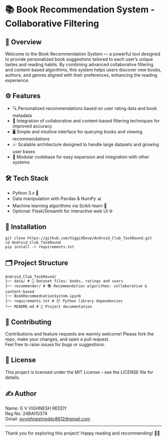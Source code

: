 # 📚 Book Recommendation System - Collaborative Filtering

## 🌟 Overview

Welcome to the Book Recommendation System — a powerful tool designed to provide personalized book suggestions tailored to each user’s unique tastes and reading habits. By combining advanced collaborative filtering and content-based algorithms, this system helps users discover new books, authors, and genres aligned with their preferences, enhancing the reading experience.

## ⚙️ Features

- 🔍 Personalized recommendations based on user rating data and book metadata
- 🤝 Integration of collaborative and content-based filtering techniques for improved accuracy
- 🖥️ Simple and intuitive interface for querying books and viewing recommendations
- 📈 Scalable architecture designed to handle large datasets and growing user bases
- 🧩 Modular codebase for easy expansion and integration with other systems

## 🛠️ Tech Stack

- Python 3.x 🐍
- Data manipulation with Pandas & NumPy 📊
- Machine learning algorithms via Scikit-learn 🤖
- Optional: Flask/Streamlit for interactive web UI 🌐

## 🚀 Installation

```
git clone https://github.com/ViggiXDevp/Android_Club_TaskRound.git
cd Android_Club_TaskRound
pip install -r requirements.txt
```

## 🗂️ Project Structure

```
Android_Club_TaskRound/
├── data/ # 📁 Dataset files: books, ratings and users
├── recommender/ # 📚 Recommendation algorithms: collaborative & content-based
│── BookRecommednationSystem.ipynb
├── requirements.txt # 📦 Python library dependencies
└── README.md # 📝 Project documentation
```

## 🤝 Contributing

Contributions and feature requests are warmly welcome! Please fork the repo, make your changes, and open a pull request.  
Feel free to raise issues for bugs or suggestions.

## 📄 License

This project is licensed under the MIT License – see the LICENSE file for details.

## ✍️ Author

Name: G V VIGHNESH REDDY    
Reg No: 24BAI10374   
Gmail: gvvighneshreddy8612@gmail.com   

---

Thank you for exploring this project! Happy reading and recommending! 📖✨
